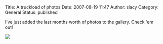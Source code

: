 Title: A truckload of photos
Date: 2007-08-19 11:47
Author: slacy
Category: General
Status: published

I've just added the last months worth of photos to the gallery. Check
'em out!

[![](http://slacy.com/gallery/d/91017-2/img_0859.jpg)](http://slacy.com/gallery/v/2007/)
